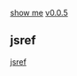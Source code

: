 [show me](https://littleflute.github.io/blog/html/)
[v0.0.5](https://github.com/littleflute/blog/edit/master/html/index.md)

## jsref
[jsref](jsref)

